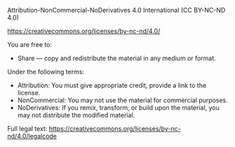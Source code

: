 Attribution-NonCommercial-NoDerivatives 4.0 International (CC BY-NC-ND 4.0)

https://creativecommons.org/licenses/by-nc-nd/4.0/

You are free to:
- Share — copy and redistribute the material in any medium or format.

Under the following terms:
- Attribution: You must give appropriate credit, provide a link to the license.
- NonCommercial: You may not use the material for commercial purposes.
- NoDerivatives: If you remix, transform, or build upon the material, you may not distribute the modified material.

Full legal text: https://creativecommons.org/licenses/by-nc-nd/4.0/legalcode
